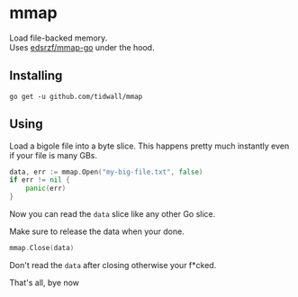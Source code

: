 # mmap

Load file-backed memory.  
Uses [edsrzf/mmap-go](https://github.com/edsrzf/mmap-go) under the hood.

## Installing

```
go get -u github.com/tidwall/mmap
```

## Using

Load a bigole file into a byte slice. This happens pretty much instantly even
if your file is many GBs.

```go
data, err := mmap.Open("my-big-file.txt", false)
if err != nil {
    panic(err)
}
```

Now you can read the `data` slice like any other Go slice.

Make sure to release the data when your done.

```go
mmap.Close(data)
```

Don't read the `data` after closing otherwise your f*cked.

That's all, bye now
